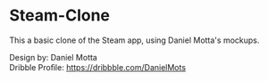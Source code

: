 # Steam-Clone
This a basic clone of the Steam app, using Daniel Motta's mockups.

Design by: Daniel Motta <br />
Dribble Proﬁle: https://dribbble.com/DanielMots
